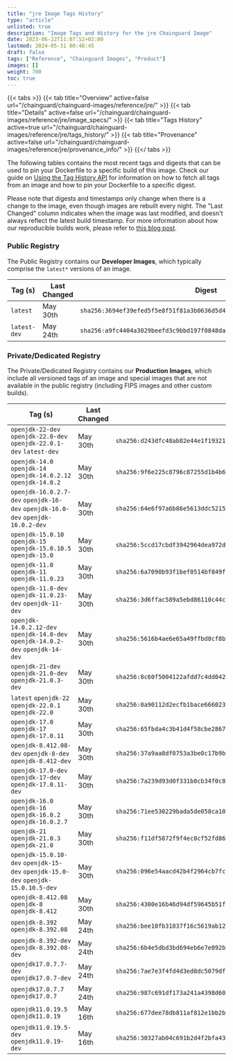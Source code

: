 ```yaml
---
title: "jre Image Tags History"
type: "article"
unlisted: true
description: "Image Tags and History for the jre Chainguard Image"
date: 2023-06-22T11:07:52+02:00
lastmod: 2024-05-31 00:48:45
draft: false
tags: ["Reference", "Chainguard Images", "Product"]
images: []
weight: 700
toc: true
---
```


{{< tabs >}}
{{< tab title="Overview" active=false url="/chainguard/chainguard-images/reference/jre/" >}}
{{< tab title="Details" active=false url="/chainguard/chainguard-images/reference/jre/image_specs/" >}}
{{< tab title="Tags History" active=true url="/chainguard/chainguard-images/reference/jre/tags_history/" >}}
{{< tab title="Provenance" active=false url="/chainguard/chainguard-images/reference/jre/provenance_info/" >}}
{{</ tabs >}}

The following tables contains the most recent tags and digests that can be used to pin your Dockerfile to a specific build of this image. Check our guide on [Using the Tag History API](/chainguard/chainguard-images/using-the-tag-history-api/) for information on how to fetch all tags from an image and how to pin your Dockerfile to a specific digest.

Please note that digests and timestamps only change when there is a change to the image, even though images are rebuilt every night. The "Last Changed" column indicates when the image was last modified, and doesn't always reflect the latest build timestamp. For more information about how our reproducible builds work, please refer to [this blog post](https://www.chainguard.dev/unchained/reproducing-chainguards-reproducible-image-builds).

### Public Registry
The Public Registry contains our **Developer Images**, which typically comprise the `latest*` versions of an image.

| Tag (s)       | Last Changed | Digest                                                                    |
|---------------|--------------|---------------------------------------------------------------------------|
|  `latest`     | May 30th     | `sha256:3694ef39efed5f5e8f51f81a3b0636d5d4f6d1d2172e550500764ac2055fa64e` |
|  `latest-dev` | May 24th     | `sha256:a9fc4404a3029beefd3c9bbd197f0848da57268ceb8111971093b49bf4493595` |


### Private/Dedicated Registry
The Private/Dedicated Registry contains our **Production Images**, which include all versioned tags of an image and special images that are not available in the public registry (including FIPS images and other custom builds).

| Tag (s)                                                                            | Last Changed | Digest                                                                    |
|------------------------------------------------------------------------------------|--------------|---------------------------------------------------------------------------|
|  `openjdk-22-dev` `openjdk-22.0-dev` `openjdk-22.0.1-dev` `latest-dev`             | May 30th     | `sha256:d243dfc48ab82e44e1f19321818118a2ad5e6bc5e2fce488872910bcf24cfdad` |
|  `openjdk-14.0` `openjdk-14` `openjdk-14.0.2.12` `openjdk-14.0.2`                  | May 30th     | `sha256:9f6e225c8796c87255d1b4b62790a6038238465fa498f859307aba28d01da694` |
|  `openjdk-16.0.2.7-dev` `openjdk-16-dev` `openjdk-16.0-dev` `openjdk-16.0.2-dev`   | May 30th     | `sha256:64e6f97a6b86e5613ddc5215e142127c9e986aaa04908ab44fe27c8c730ac28b` |
|  `openjdk-15.0.10` `openjdk-15` `openjdk-15.0.10.5` `openjdk-15.0`                 | May 30th     | `sha256:5ccd17cbdf3942964dea972d71194c32a610b49574510b8528d3ce377c968950` |
|  `openjdk-11.0` `openjdk-11` `openjdk-11.0.23`                                     | May 30th     | `sha256:6a7090b93f1bef0514bf849f835b8905c6e06a338bb8e05d2cf43105285c44a5` |
|  `openjdk-11.0-dev` `openjdk-11.0.23-dev` `openjdk-11-dev`                         | May 30th     | `sha256:3d6ffac589a5ebd86110c44c72bb2c70918d3b32836aa5e2b02f931250ecb9f2` |
|  `openjdk-14.0.2.12-dev` `openjdk-14.0-dev` `openjdk-14.0.2-dev` `openjdk-14-dev`  | May 30th     | `sha256:5616b4ae6e65a49ffbd8cf8be2324c7b67f1f6c11850dfbade183835df5bb4ee` |
|  `openjdk-21-dev` `openjdk-21.0-dev` `openjdk-21.0.3-dev`                          | May 30th     | `sha256:8c60f5004122afdd7c4dd0422aff01b629d315c59d053501cc8fd194bd558572` |
|  `latest` `openjdk-22` `openjdk-22.0.1` `openjdk-22.0`                             | May 30th     | `sha256:0a90112d2ecfb1bace666023ef94092c57b73cc20676fb369e50b86a6e218a0e` |
|  `openjdk-17.0` `openjdk-17` `openjdk-17.0.11`                                     | May 30th     | `sha256:65fbda4c3b41d4f58cbe2867e36253c2d26e086be3be79e624f86e943e84f0fd` |
|  `openjdk-8.412.08-dev` `openjdk-8-dev` `openjdk-8.412-dev`                        | May 30th     | `sha256:37a9aa8df0753a3be0c17b9b8224c7edd768c4453b8ff6a9e88078a509acabee` |
|  `openjdk-17.0-dev` `openjdk-17-dev` `openjdk-17.0.11-dev`                         | May 30th     | `sha256:7a239d93d0f331b0cb34f0c84d5112739cfc0ba65867a56145c5458da715dc96` |
|  `openjdk-16.0` `openjdk-16` `openjdk-16.0.2` `openjdk-16.0.2.7`                   | May 30th     | `sha256:71ee530229bada5de058ca101b291d484141ef82e952b59b5b5e0b11cd9ddf96` |
|  `openjdk-21` `openjdk-21.0.3` `openjdk-21.0`                                      | May 30th     | `sha256:f11df5872f9f4ec0cf52fd861ce04a8a6ff6c7a8dee9681cc083854d5aa16319` |
|  `openjdk-15.0.10-dev` `openjdk-15-dev` `openjdk-15.0-dev` `openjdk-15.0.10.5-dev` | May 30th     | `sha256:096e54aacd42b4f2964cb7fcedaa6dbe7545a0843ccdfe5225611513ac819b8a` |
|  `openjdk-8.412.08` `openjdk-8` `openjdk-8.412`                                    | May 30th     | `sha256:4300e16b46d94df59645b51fbdf9d689ac0fcb25a7f58e513c5813c9f3ccc44f` |
|  `openjdk-8.392` `openjdk-8.392.08`                                                | May 24th     | `sha256:bee10fb31837f16c5619ab12bd23f4306aca19ccc0b9bcbe56414e409bf4df2c` |
|  `openjdk-8.392-dev` `openjdk-8.392.08-dev`                                        | May 24th     | `sha256:6b4e5dbd3bd694eb6e7e092b52b90a93912a07a68f83949a1f9dbf7f86345aed` |
|  `openjdk17.0.7.7-dev` `openjdk17.0.7-dev`                                         | May 24th     | `sha256:7ae7e3f4fd4d3ed8dc5079df0f2a3d8f5eb7a0bbb299c43b26087d0a0e606491` |
|  `openjdk17.0.7.7` `openjdk17.0.7`                                                 | May 24th     | `sha256:987c691df173a241a4398d60014a6f061e007e4323f19d9c487b95c7623dfeaa` |
|  `openjdk11.0.19.5` `openjdk11.0.19`                                               | May 16th     | `sha256:677dee78db811af812e1bb2bd33c1f247a5a4e0418169c194d965fc618768bba` |
|  `openjdk11.0.19.5-dev` `openjdk11.0.19-dev`                                       | May 16th     | `sha256:30327ab04c691b2d4f2bfa4391531384ea89b4e204cc65b90eee78a5cbc83156` |

